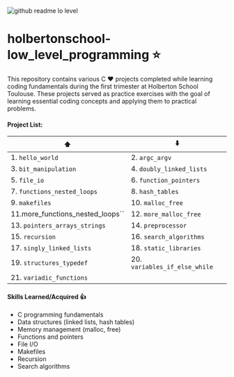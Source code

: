 
![github readme lo level](https://github.com/chloe0524/holbertonschool-low_level_programming/assets/127857895/27b70110-5843-47f3-a2d3-2664921a25e3)

# **holbertonschool-low_level_programming :star:**

This repository contains various C :heart: projects completed while learning coding fundamentals during the first trimester at Holberton School Toulouse. These projects served as practice exercises with the goal of learning essential coding concepts and applying them to practical problems.

#### Project List:


| :arrow_up:               | :arrow_down:             |
|-------------------------------|---------------------------------|
| 1. ``hello_world``            | 2. ``argc_argv``                |
| 3. ``bit_manipulation``       | 4. ``doubly_linked_lists``      |
| 5. ``file_io``                | 6. ``function_pointers``        |
| 7. ``functions_nested_loops`` | 8. ``hash_tables``              |
| 9. ``makefiles``              | 10. ``malloc_free``             |
| 11.more_functions_nested_loops``   | 12. ``more_malloc_free`` |
| 13. ``pointers_arrays_strings`` | 14. ``preprocessor``      |
| 15. ``recursion``               | 16. ``search_algorithms`` |
| 17. ``singly_linked_lists``     | 18. ``static_libraries``  |
| 19. ``structures_typedef``      | 20. ``variables_if_else_while`` |
| 21. ``variadic_functions``      |                                |


#### Skills Learned/Acquired :thumbsup:

* C programming fundamentals
* Data structures (linked lists, hash tables)
* Memory management (malloc, free)
* Functions and pointers
* File I/O
* Makefiles
* Recursion
* Search algorithms
